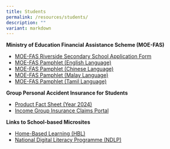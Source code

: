 ```yaml
---
title: Students
permalink: /resources/students/
description: ""
variant: markdown
---
```

**Ministry of Education Financial Assistance Scheme (MOE-FAS)**
* [MOE-FAS Riverside Secondary School Application Form](/files/2024%20moe%20fas%20application%20form-riversidess.pdf)
* [MOE-FAS Pamphlet (English Language)](/files/document4a_moe%20fas%20pamphet%20el.pdf)
* [MOE-FAS Pamphlet (Chinese Language)](/files/moe%20fas%20-%20chinese%20language.pdf)
* [MOE-FAS Pamphlet (Malay Language)](/files/document4c_moe%20fas%20pamphet%20ml.pdf)
* [MOE-FAS Pamphlet (Tamil Language)](/files/document4d_moe%20fas%20pamphet%20tl.pdf)

**Group Personal Accident Insurance for Students**
* [Product Fact Sheet (Year 2024)](/files/Product_Fact_Sheet_Year_2024.pdf)
*  [Income Group Insurance Claims Portal](https://studentgpa.incomegroupins.com.sg)

**Links to School-based Microsites**
* [Home-Based Learning (HBL)](https://go.gov.sg/riversidesechbl)
* [National Digital Literacy Programme (NDLP)](http://for.edu.sg/rssndlp)